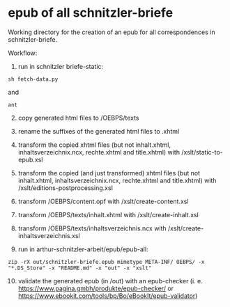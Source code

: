 # epub of all schnitzler-briefe

Working directory for the creation of an epub for all correspondences in schnitzler-briefe.

Workflow: 

1) run in schnitzler briefe-static:
```
sh fetch-data.py
```

and 

```
ant
```

2) copy generated html files to /OEBPS/texts

3) rename the suffixes of the generated html files to .xhtml

4) transform the copied xhtml files (but not inhalt.xhtml, inhaltsverzeichnix.ncx, rechte.xhtml and title.xhtml) with /xslt/static-to-epub.xsl

5) transform the copied (and just transformed) xhtml files (but not inhalt.xhtml, inhaltsverzeichnix.ncx, rechte.xhtml and title.xhtml) with /xslt/editions-postprocessing.xsl

6) transform /OEBPS/content.opf with /xslt/create-content.xsl

7) transform /OEBPS/texts/inhalt.xhtml with /xslt/create-inhalt.xsl

8) transform /OEBPS/texts/inhaltsverzeichnis.ncx with /xslt/create-inhaltsverzeichnis.xsl

9) run in arthur-schnitzler-arbeit/epub/epub-all:

```
zip -rX out/schnitzler-briefe.epub mimetype META-INF/ OEBPS/ -x "*.DS_Store" -x "README.md" -x "out" -x "xslt"
```

10) validate the generated epub (in /out) with an epub-checker (i. e. https://www.pagina.gmbh/produkte/epub-checker/ or https://www.ebookit.com/tools/bp/Bo/eBookIt/epub-validator)

